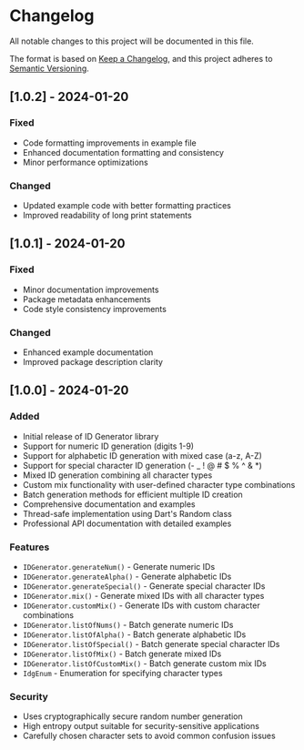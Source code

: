 # Changelog

All notable changes to this project will be documented in this file.

The format is based on [Keep a Changelog](https://keepachangelog.com/en/1.0.0/),
and this project adheres to [Semantic Versioning](https://semver.org/spec/v2.0.0.html).

## [1.0.2] - 2024-01-20

### Fixed

- Code formatting improvements in example file
- Enhanced documentation formatting and consistency
- Minor performance optimizations

### Changed

- Updated example code with better formatting practices
- Improved readability of long print statements

## [1.0.1] - 2024-01-20

### Fixed

- Minor documentation improvements
- Package metadata enhancements
- Code style consistency improvements

### Changed

- Enhanced example documentation
- Improved package description clarity

## [1.0.0] - 2024-01-20

### Added

- Initial release of ID Generator library
- Support for numeric ID generation (digits 1-9)
- Support for alphabetic ID generation with mixed case (a-z, A-Z)
- Support for special character ID generation (- \_ ! @ # $ % ^ & \*)
- Mixed ID generation combining all character types
- Custom mix functionality with user-defined character type combinations
- Batch generation methods for efficient multiple ID creation
- Comprehensive documentation and examples
- Thread-safe implementation using Dart's Random class
- Professional API documentation with detailed examples

### Features

- `IDGenerator.generateNum()` - Generate numeric IDs
- `IDGenerator.generateAlpha()` - Generate alphabetic IDs
- `IDGenerator.generateSpecial()` - Generate special character IDs
- `IDGenerator.mix()` - Generate mixed IDs with all character types
- `IDGenerator.customMix()` - Generate IDs with custom character combinations
- `IDGenerator.listOfNums()` - Batch generate numeric IDs
- `IDGenerator.listOfAlpha()` - Batch generate alphabetic IDs
- `IDGenerator.listOfSpecial()` - Batch generate special character IDs
- `IDGenerator.listOfMix()` - Batch generate mixed IDs
- `IDGenerator.listOfCustomMix()` - Batch generate custom mix IDs
- `IdgEnum` - Enumeration for specifying character types

### Security

- Uses cryptographically secure random number generation
- High entropy output suitable for security-sensitive applications
- Carefully chosen character sets to avoid common confusion issues
